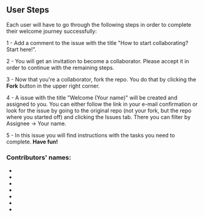 ## User Steps

Each user will have to go through the following steps in order to complete their welcome journey successfully:

1 - Add a comment to the issue with the title "How to start collaborating? Start here!". 

2 - You will get an invitation to become a collaborator. Please accept it in order to continue with the remaining steps.

3 - Now that you're a collaborator, fork the repo. You do that by clicking the __Fork__ button in the upper right corner.

4 - A issue with the title "Welcome (Your name)" will be created and assigned to you. You can either follow the link in your e-mail confirmation or look for the issue by going to the original repo (not your fork, but the repo where you started off) and clicking the Issues tab. There you can filter by Assignee -> Your name.

5 - In this issue you will find instructions with the tasks you need to complete. __Have fun!__ 


### Contributors' names:

- 
-
-
-
-
-
-
